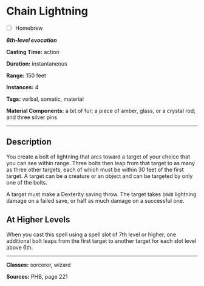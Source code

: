 # Chain Lightning

- [ ] Homebrew

***6th-level evocation***

**Casting Time:** action

**Duration:** instantaneous

**Range:** 150 feet

**Instances:** 4

**Tags:** verbal, somatic, material

**Material Components:** a bit of fur; a piece of amber, glass, or a crystal rod; and three silver pins

---

## Description
You create a bolt of lightning that arcs toward a target of your choice that you can see within range.
Three bolts then leap from that target to as many as three other targets, each of which must be within 30 feet of the first target.
A target can be a creature or an object and can be targeted by only one of the bolts.

A target must make a Dexterity saving throw.
The target takes `10d8` lightning damage on a failed save, or half as much damage on a successful one.

## At Higher Levels
When you cast this spell using a spell slot of 7th level or higher, one additional bolt leaps from the first target to another target for each slot level above 6th.

---

**Classes:** sorcerer, wizard

**Sources:** PHB, page 221
